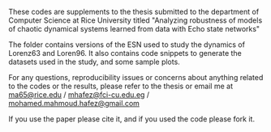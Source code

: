 These codes are supplements to the thesis submitted to the department of Computer Science at Rice University titled "Analyzing robustness of models of chaotic dynamical systems learned from data with Echo state networks"

The folder contains versions of the ESN used to study the dynamics of Lorenz63 and Loren96. It also contains code snippets to generate the datasets used in the study, and some sample plots.

For any questions, reproducibility issues or concerns about anything related to the codes or the results, please refer to the thesis or email me at ma65@rice.edu / mhafez@fci-cu.edu.eg / mohamed.mahmoud.hafez@gmail.com

If you use the paper please cite it, and if you used the code please fork it.
